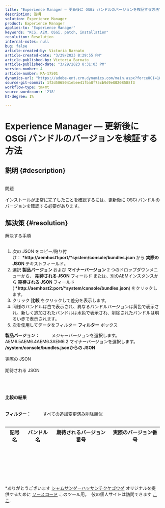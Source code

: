 ```yaml
---
title: "Experience Manager — 更新後に OSGi バンドルのバージョンを検証する方法"
description: 説明
solution: Experience Manager
product: Experience Manager
applies-to: "Experience Manager"
keywords: "KCS, AEM, OSGi, patch, installation"
resolution: Resolution
internal-notes: null
bug: false
article-created-by: Victoria Barnato
article-created-date: "3/29/2023 8:29:55 PM"
article-published-by: Victoria Barnato
article-published-date: "3/29/2023 8:31:03 PM"
version-number: 4
article-number: KA-17501
dynamics-url: "https://adobe-ent.crm.dynamics.com/main.aspx?forceUCI=1&pagetype=entityrecord&etn=knowledgearticle&id=289ee872-70ce-ed11-b597-6045bd006268"
source-git-commit: 1f2d5065041ebee41fba8f75cb9d9e80208588f3
workflow-type: tm+mt
source-wordcount: '218'
ht-degree: 1%

---
```


# Experience Manager — 更新後に OSGi バンドルのバージョンを検証する方法

## 説明 {#description}

<br>問題<br><br>
インストールが正常に完了したことを確認するには、更新後に OSGi バンドルのバージョンを確認する必要があります。


## 解決策 {#resolution}

解決する手順<br><br>
1. 次の JSON をコピー/貼り付け： <b>*http://aemhost1:port/*system/console/bundles.json</b> から <b>実際の JSON </b>テキストフィールド。
2. 選択 <b>製品バージョン </b>および <b>マイナーバージョン</b> 2 つのドロップダウンメニューから、 <b>期待される JSON</b> フィールド<b> </b>または、別のAEMインスタンスから <b>期待される JSON </b>フィールド ( <b>*http://aemhost2:port/*system/console/bundles.json</b>) をクリックします。
3. クリック <b>比較</b> をクリックして差分を表示します。
4. 同様のバンドルは白で表示され、異なるバンドルバージョンは黄色で表示され、新しく追加されたバンドルは水色で表示され、削除されたバンドルは明るい赤で表示されます。
5. 次を使用してデータをフィルター <b>フィルター</b> ボックス

<b>製品バージョン：</b>          メジャーバージョンを選択します。AEM6.5AEM6.4AEM6.3AEM6.2 マイナーバージョンを選択します。
<b>/system/console/bundles.jsonからの JSON</b><br><br>実際の JSON <br><br>期待される JSON <br>
<br> <br><br><br><b>比較の結果</b><br><br> <br><b>フィルター：</b>          すべての追加変更済み削除類似     <br><br>

| 記号名 | バンドル名 | 期待されるバージョン番号 | 実際のバージョン番号 |
| --- | --- | --- | --- |

<br><br><br><br> <br><br>




\*ありがとうございます [シャムサンダーハッサンチクケゴウダ](https://www.linkedin.com/in/sham-sundar-hassan-chikkegowda-6b03a517) オリジナルを提供するために [ソースコード](https://github.com/Schikkeg/schikkeg.github.io/blob/master/tools/coi.html) このツール用。  彼の個人サイトは訪問できます [ここ](https://www.aemstuff.com/).
